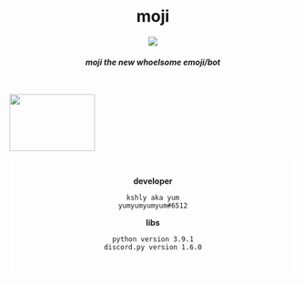 <!--[![Anurag's github stats](https://github-readme-stats.vercel.app/api?username=yumm-b612&theme=onedark&show_icons=true)](https://github.com/anuraghazra/github-readme-stats) [![Top Langs](https://github-readme-stats.vercel.app/api/top-langs/?username=yumm-b612&layout=compact&theme=onedark)](https://github.com/anuraghazra/github-readme-stats)-->
<!DOCTYPE html>
<html>
<body>
<div style="padding: 25px 50px;", align="center">
<h1>moji</h1>
<img src="https://user-images.githubusercontent.com/75433579/110415389-c5942180-805f-11eb-8488-5aa3eaa5761c.png"/>
<h5>moji the new whoelsome emoji/bot</h5>
</div>

<div align="left">
<a href="https://discord.gg/Qd654mTkeK"><img width="150" height="100" src="https://discord.com/assets/e4923594e694a21542a489471ecffa50.svg"/></a>
</div>

<div style="padding: 25px 50px; border-style: solid; border-width: 5px; border-color: white;", align="center">

**developer** 
```text
kshly aka yum
yumyumyumyum#6512
```
**libs**
```text
python version 3.9.1
discord.py version 1.6.0
```

</div>
</body>
</html>

 


